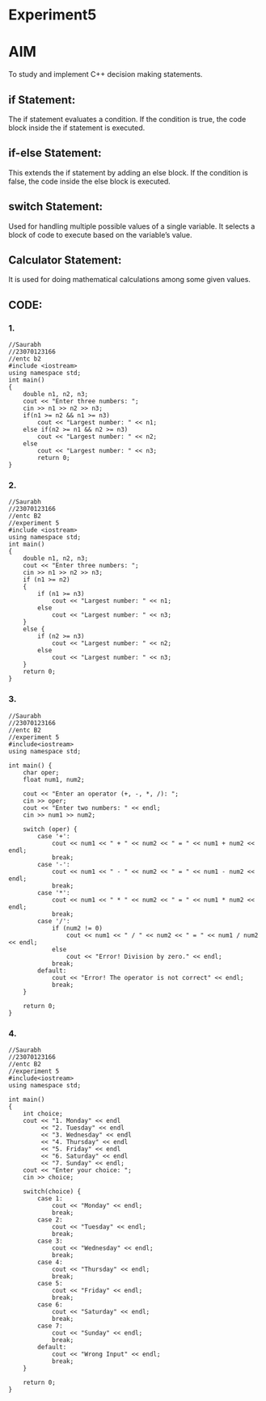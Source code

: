 # Experiment5
# AIM
To study and implement C++ decision making statements.

## if Statement:
The if statement evaluates a condition. If the condition is true, the code block inside the if statement is executed.

## if-else Statement:
This extends the if statement by adding an else block. If the condition is false, the code inside the else block is executed.

## switch Statement:
Used for handling multiple possible values of a single variable. It selects a block of code to execute based on the variable’s value.

## Calculator Statement:
It is used for doing mathematical calculations among some given values.

## CODE:

### 1.
```
//Saurabh
//23070123166
//entc b2
#include <iostream>
using namespace std;
int main() 
{
    double n1, n2, n3;
    cout << "Enter three numbers: ";
    cin >> n1 >> n2 >> n3;
    if(n1 >= n2 && n1 >= n3)
        cout << "Largest number: " << n1;
    else if(n2 >= n1 && n2 >= n3)
        cout << "Largest number: " << n2;
    else 
        cout << "Largest number: " << n3;
        return 0;
}
```

### 2.
```
//Saurabh
//23070123166
//entc B2
//experiment 5
#include <iostream>
using namespace std;
int main() 
{
    double n1, n2, n3;
    cout << "Enter three numbers: ";
    cin >> n1 >> n2 >> n3;
    if (n1 >= n2) 
    {
        if (n1 >= n3)
            cout << "Largest number: " << n1;
        else
            cout << "Largest number: " << n3;
    }
    else {
        if (n2 >= n3)
            cout << "Largest number: " << n2;
        else
            cout << "Largest number: " << n3;
    }
    return 0;
}
```

### 3.
```
//Saurabh
//23070123166
//entc B2
//experiment 5
#include<iostream>
using namespace std;

int main() {
    char oper;
    float num1, num2;

    cout << "Enter an operator (+, -, *, /): ";
    cin >> oper;
    cout << "Enter two numbers: " << endl;
    cin >> num1 >> num2;

    switch (oper) {
        case '+':
            cout << num1 << " + " << num2 << " = " << num1 + num2 << endl;
            break;
        case '-':
            cout << num1 << " - " << num2 << " = " << num1 - num2 << endl;
            break;
        case '*':
            cout << num1 << " * " << num2 << " = " << num1 * num2 << endl;
            break;
        case '/':
            if (num2 != 0)
                cout << num1 << " / " << num2 << " = " << num1 / num2 << endl;
            else
                cout << "Error! Division by zero." << endl;
            break;
        default:
            cout << "Error! The operator is not correct" << endl;
            break;
    }

    return 0;
}
```

### 4.
```
//Saurabh
//23070123166
//entc B2
//experiment 5
#include<iostream>
using namespace std;

int main()
{
    int choice;
    cout << "1. Monday" << endl
         << "2. Tuesday" << endl
         << "3. Wednesday" << endl
         << "4. Thursday" << endl
         << "5. Friday" << endl
         << "6. Saturday" << endl
         << "7. Sunday" << endl;
    cout << "Enter your choice: ";
    cin >> choice;
    
    switch(choice) {
        case 1:
            cout << "Monday" << endl;
            break;
        case 2:
            cout << "Tuesday" << endl;
            break;
        case 3:
            cout << "Wednesday" << endl;
            break;
        case 4:
            cout << "Thursday" << endl;
            break;
        case 5:
            cout << "Friday" << endl;
            break;
        case 6:
            cout << "Saturday" << endl;
            break;
        case 7:
            cout << "Sunday" << endl;
            break;
        default:
            cout << "Wrong Input" << endl;
            break;
    }
    
    return 0;
}
```




